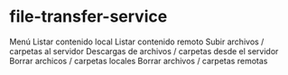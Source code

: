 # file-transfer-service

Menú
Listar contenido local
Listar contenido remoto
Subir archivos / carpetas al servidor
Descargas de archivos / carpetas desde el servidor
Borrar archicos / carpetas locales
Borrar archivos / carpetas remotas
